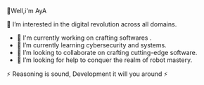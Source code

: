 👋Well,i'm AyA 

👀 I’m interested in the digital revolution across all domains.
- 🔭 I'm currently working on crafting softwares .
- 🌱 I’m currently learning cybersecurity and systems.
- 👯 I’m looking to collaborate on crafting cutting-edge software.
- 🤔 I’m looking for help  to conquer the realm of robot mastery.
  
⚡ Reasoning is sound, Development it will you around ⚡
